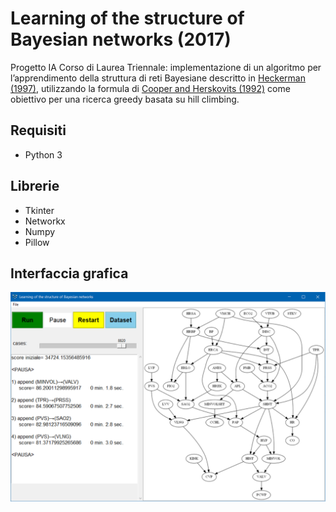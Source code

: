 # Learning of the structure of Bayesian networks (2017)
Progetto IA Corso di Laurea Triennale: implementazione di un algoritmo per l’apprendimento della struttura di reti Bayesiane descritto in [Heckerman (1997)](http://machinelearning102.pbworks.com/f/Tutorial-BayesianNetworks.pdf), utilizzando la formula di [Cooper and Herskovits (1992)](http://s3.amazonaws.com/academia.edu.documents/46286253/bayesianNetworks1992.pdf?AWSAccessKeyId%3DAKIAJ56TQJRTWSMTNPEA&Expires%3D1483573613&Signature%3DGJD5leY5zs5QY5ybQCX8glqq%252FtE%253D&response-content-disposition%3Dinline%253B%2520filename%253DA_Bayesian_Method_for_the_Induction_of_P.pdf) come obiettivo per una ricerca greedy basata su hill climbing.

## Requisiti

- Python 3

## Librerie

- Tkinter
- Networkx
- Numpy
- Pillow

## Interfaccia grafica

![Screenshot](./gui.PNG)
